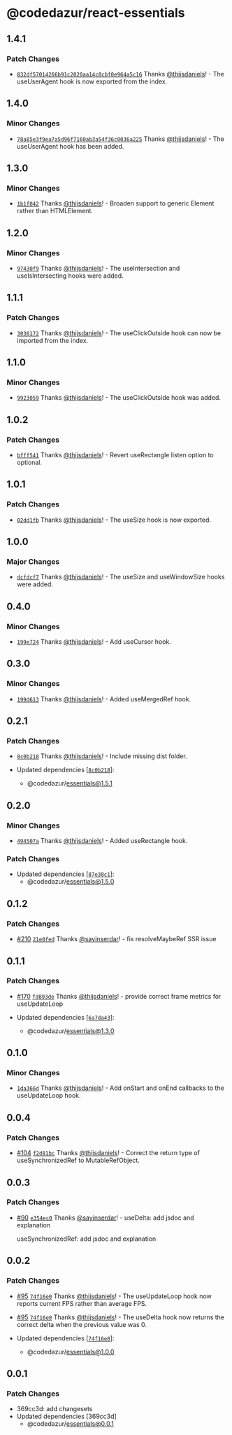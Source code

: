 # @codedazur/react-essentials

## 1.4.1

### Patch Changes

- [`832df57014266b91c2020aa14c8cbf0e964a5c16`](https://github.com/codedazur/toolkit/commit/832df57014266b91c2020aa14c8cbf0e964a5c16) Thanks [@thijsdaniels](https://github.com/thijsdaniels)! - The useUserAgent hook is now exported from the index.

## 1.4.0

### Minor Changes

- [`78a85e3f9ea7a5d96f7160ab3a54f36c0036a225`](https://github.com/codedazur/toolkit/commit/78a85e3f9ea7a5d96f7160ab3a54f36c0036a225) Thanks [@thijsdaniels](https://github.com/thijsdaniels)! - The useUserAgent hook has been added.

## 1.3.0

### Minor Changes

- [`1b1f042`](https://github.com/codedazur/toolkit/commit/1b1f042a7d9f672038e22cb8ffd0c8b673dae7b5) Thanks [@thijsdaniels](https://github.com/thijsdaniels)! - Broaden support to generic Element rather than HTMLElement.

## 1.2.0

### Minor Changes

- [`97430f9`](https://github.com/codedazur/toolkit/commit/97430f9e71d7821949f050a366598ba254dbad09) Thanks [@thijsdaniels](https://github.com/thijsdaniels)! - The useIntersection and useIsIntersecting hooks were added.

## 1.1.1

### Patch Changes

- [`3036172`](https://github.com/codedazur/toolkit/commit/3036172b6b901c88ecd8a3ae95d8c51e9bb36f2f) Thanks [@thijsdaniels](https://github.com/thijsdaniels)! - The useClickOutside hook can now be imported from the index.

## 1.1.0

### Minor Changes

- [`9923059`](https://github.com/codedazur/toolkit/commit/992305943eb6219c19d2a3b03c369f91068398b6) Thanks [@thijsdaniels](https://github.com/thijsdaniels)! - The useClickOutside hook was added.

## 1.0.2

### Patch Changes

- [`bfff541`](https://github.com/codedazur/toolkit/commit/bfff541bc047d12942b1a494aa26a2a81de33d62) Thanks [@thijsdaniels](https://github.com/thijsdaniels)! - Revert useRectangle listen option to optional.

## 1.0.1

### Patch Changes

- [`02dd1fb`](https://github.com/codedazur/toolkit/commit/02dd1fba6d7b4f5e9ba4c7aae9e0e00918fc7b57) Thanks [@thijsdaniels](https://github.com/thijsdaniels)! - The useSize hook is now exported.

## 1.0.0

### Major Changes

- [`dcfdcf7`](https://github.com/codedazur/toolkit/commit/dcfdcf740bb529f3929fa3ed821dcb2418772b66) Thanks [@thijsdaniels](https://github.com/thijsdaniels)! - The useSize and useWindowSize hooks were added.

## 0.4.0

### Minor Changes

- [`199e724`](https://github.com/codedazur/toolkit/commit/199e72456fdaf4048d056d0dc10f1ceeb030f48a) Thanks [@thijsdaniels](https://github.com/thijsdaniels)! - Add useCursor hook.

## 0.3.0

### Minor Changes

- [`199d613`](https://github.com/codedazur/toolkit/commit/199d6135be1b21f90aacef37ecb207437f40a2de) Thanks [@thijsdaniels](https://github.com/thijsdaniels)! - Added useMergedRef hook.

## 0.2.1

### Patch Changes

- [`8c0b218`](https://github.com/codedazur/toolkit/commit/8c0b218eb2b6e885dfebf263d6ea75c11b480674) Thanks [@thijsdaniels](https://github.com/thijsdaniels)! - Include missing dist folder.

- Updated dependencies [[`8c0b218`](https://github.com/codedazur/toolkit/commit/8c0b218eb2b6e885dfebf263d6ea75c11b480674)]:
  - @codedazur/essentials@1.5.1

## 0.2.0

### Minor Changes

- [`494507a`](https://github.com/codedazur/toolkit/commit/494507a937509453c1399652398c31f7dabca588) Thanks [@thijsdaniels](https://github.com/thijsdaniels)! - Added useRectangle hook.

### Patch Changes

- Updated dependencies [[`87e38c1`](https://github.com/codedazur/toolkit/commit/87e38c18e4addf8f49f28bbb22d66236b9b01abd)]:
  - @codedazur/essentials@1.5.0

## 0.1.2

### Patch Changes

- [#210](https://github.com/codedazur/toolkit/pull/210) [`21e0fed`](https://github.com/codedazur/toolkit/commit/21e0fed0ef829aa9c986512d038c13f82dac4481) Thanks [@sayinserdar](https://github.com/sayinserdar)! - fix resolveMaybeRef SSR issue

## 0.1.1

### Patch Changes

- [#170](https://github.com/codedazur/toolkit/pull/170) [`fd893de`](https://github.com/codedazur/toolkit/commit/fd893ded5571212c0101ae57430e2ee923a94a7b) Thanks [@thijsdaniels](https://github.com/thijsdaniels)! - provide correct frame metrics for useUpdateLoop

- Updated dependencies [[`6a7da43`](https://github.com/codedazur/toolkit/commit/6a7da43a389d6e45740eea9d77f6e993340cb05c)]:
  - @codedazur/essentials@1.3.0

## 0.1.0

### Minor Changes

- [`1da366d`](https://github.com/codedazur/toolkit/commit/1da366dea7a8f267876608b29bb8b74e886feddc) Thanks [@thijsdaniels](https://github.com/thijsdaniels)! - Add onStart and onEnd callbacks to the useUpdateLoop hook.

## 0.0.4

### Patch Changes

- [#104](https://github.com/codedazur/toolkit/pull/104) [`f2d81bc`](https://github.com/codedazur/toolkit/commit/f2d81bc84e4972b749d9b37eb34f31e1cc56aaa3) Thanks [@thijsdaniels](https://github.com/thijsdaniels)! - Correct the return type of useSynchronizedRef to MutableRefObject.

## 0.0.3

### Patch Changes

- [#90](https://github.com/codedazur/toolkit/pull/90) [`e354ec0`](https://github.com/codedazur/toolkit/commit/e354ec09fe959cbdfe6325abf18e5aa9745b50ec) Thanks [@sayinserdar](https://github.com/sayinserdar)! - useDelta: add jsdoc and explanation

  useSynchronizedRef: add jsdoc and explanation

## 0.0.2

### Patch Changes

- [#95](https://github.com/codedazur/toolkit/pull/95) [`74f16e0`](https://github.com/codedazur/toolkit/commit/74f16e00c20d7f36f26b43349fb0f0ba412a866d) Thanks [@thijsdaniels](https://github.com/thijsdaniels)! - The useUpdateLoop hook now reports current FPS rather than average FPS.

- [#95](https://github.com/codedazur/toolkit/pull/95) [`74f16e0`](https://github.com/codedazur/toolkit/commit/74f16e00c20d7f36f26b43349fb0f0ba412a866d) Thanks [@thijsdaniels](https://github.com/thijsdaniels)! - The useDelta hook now returns the correct delta when the previous value was 0.

- Updated dependencies [[`74f16e0`](https://github.com/codedazur/toolkit/commit/74f16e00c20d7f36f26b43349fb0f0ba412a866d)]:
  - @codedazur/essentials@1.0.0

## 0.0.1

### Patch Changes

- 369cc3d: add changesets
- Updated dependencies [369cc3d]
  - @codedazur/essentials@0.0.1
